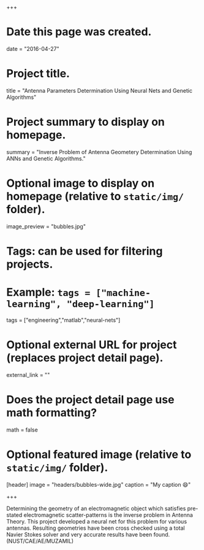 +++
# Date this page was created.
date = "2016-04-27"

# Project title.
title = "Antenna Parameters Determination Using Neural Nets and Genetic Algorithms"

# Project summary to display on homepage.
summary = "Inverse Problem of Antenna Geometery Determination Using ANNs and Genetic Algorithms."

# Optional image to display on homepage (relative to `static/img/` folder).
image_preview = "bubbles.jpg"

# Tags: can be used for filtering projects.
# Example: `tags = ["machine-learning", "deep-learning"]`
tags = ["engineering","matlab","neural-nets"]

# Optional external URL for project (replaces project detail page).
external_link = ""

# Does the project detail page use math formatting?
math = false

# Optional featured image (relative to `static/img/` folder).
[header]
image = "headers/bubbles-wide.jpg"
caption = "My caption :smile:"

+++

Determining the geometry of an electromagnetic object which satisfies pre-stated electromagnetic scatter-patterns is the inverse problem in Antenna Theory. This project developed a neural net for this problem for various antennas. Resulting geometries have been cross checked using a total Navier Stokes solver and very accurate results have been found.   
(NUST/CAE/AE/MUZAMIL)
